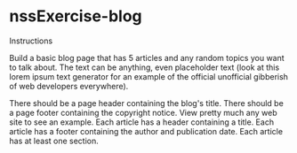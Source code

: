 # nssExercise-blog

Instructions

Build a basic blog page that has 5 articles and any random topics you want to talk about. The text can be anything, even placeholder text (look at this lorem ipsum text generator for an example of the official unofficial gibberish of web developers everywhere).

There should be a page header containing the blog's title.
There should be a page footer containing the copyright notice. View pretty much any web site to see an example.
Each article has a header containing a title.
Each article has a footer containing the author and publication date.
Each article has at least one section.

